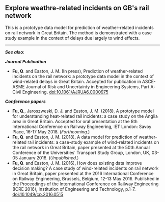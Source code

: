 ## Explore weathre-related incidents on GB's rail network
This is a prototype data model for prediction of weather-related incidents on rail network in Great Britain. The method
is demonstrated with a case study example in the context of delays due largely to wind effects.

---

__*See also*:__

***Journal Publication***

- **Fu, Q**. and Easton, J. M. (In press), Prediction of weather-related incidents on the rail network: a prototype data
model in the context of wind-related delays in Great Britain. Accepted for publication in ASCE-ASME Journal of Risk and
Uncertainty in Engineering Systems, Part A: Civil Engineering. [doi:10.1061/AJRUA6.0000975]()

***Conference papers***

- **Fu, Q.**, Jaroszweski, D. J. and Easton, J. M. (2018), A prototype model for understanding heat-related rail
incidents: a case study on the Anglia area in Great Britain. Accepted for oral presentation at the 8th International
Conference on Railway Engineering, IET London: Savoy Place, 16-17 May 2018. (*Forthcoming*.)
- **Fu, Q**. and Easton, J. M. (2018), A data model for prediction of weather-related rail incidents: a case-study
example of wind-related incidents on the rail network in Great Britain, paper presented at the 50th Annual Conference of
 the Universities’ Transport Study Group, London, UK, 03-05 January 2018. (*Unpublished*.)
- **Fu, Q**. and Easton, J. M. (2016), How does existing data improve decision making? A case study of wind-related
incidents on rail network in Great Britain, paper presented at the 2016 International Conference on Railway Engineering,
 Brussels, Belgium, 12-13 May 2016. Published in the Proceedings of the International Conference on Railway Engineering
 (ICRE 2016), Institution of Engineering and Technology, p.1-7. 
 [doi:10.1049/cp.2016.0515](http://mr.crossref.org/iPage?doi=10.1049%2Fcp.2016.0515)